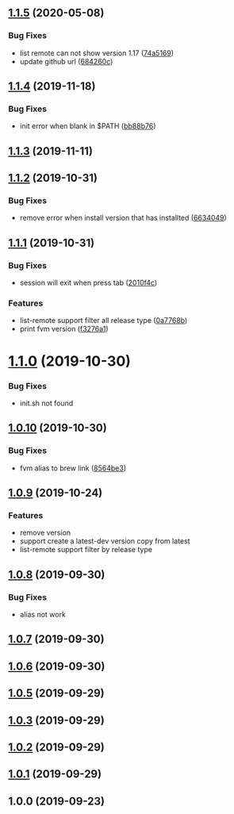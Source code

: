 ## [1.1.5](https://github.com/dashixiong91/fvm/compare/v1.1.4...v1.1.5) (2020-05-08)


### Bug Fixes

* list remote can not show version 1.17 ([74a5169](https://github.com/dashixiong91/fvm/commit/74a5169e5b573d34d4cbf26c2ecc56ec2dc916e9))
* update github url ([684260c](https://github.com/dashixiong91/fvm/commit/684260c1bfbee414ed2ed56dc1cf2e3e1c9bd63f))



## [1.1.4](https://github.com/dashixiong91/fvm/compare/v1.1.3...v1.1.4) (2019-11-18)


### Bug Fixes

* init error when blank in $PATH ([bb88b76](https://github.com/dashixiong91/fvm/commit/bb88b76fa9d9d2e60ad76bae39e663ea30c1a184))



## [1.1.3](https://github.com/dashixiong91/fvm/compare/v1.1.2...v1.1.3) (2019-11-11)



## [1.1.2](https://github.com/dashixiong91/fvm/compare/v1.1.1...v1.1.2) (2019-10-31)


### Bug Fixes

* remove error when install version that has installted ([6634049](https://github.com/dashixiong91/fvm/commit/66340492391579d8587dc48c8f051adffe11284b))



## [1.1.1](https://github.com/dashixiong91/fvm/compare/v1.1.0...v1.1.1) (2019-10-31)


### Bug Fixes

* session will exit when press tab ([2010f4c](https://github.com/dashixiong91/fvm/commit/2010f4c901f4a00d6818592a2ff34891bcc0eef7))


### Features

* list-remote support filter all release type ([0a7768b](https://github.com/dashixiong91/fvm/commit/0a7768bb83a4509a2a94b52a4ea1fb793c577698))
* print fvm version ([f3276a1](https://github.com/dashixiong91/fvm/commit/f3276a178a39ea7fd8f70b0eb3918873937dff4c))



# [1.1.0](https://github.com/dashixiong91/fvm/compare/v1.0.10...v1.1.0) (2019-10-30)


### Bug Fixes

* init.sh not found

## [1.0.10](https://github.com/dashixiong91/fvm/compare/v1.0.9...v1.0.10) (2019-10-30)


### Bug Fixes

* fvm alias to brew link ([8564be3](https://github.com/dashixiong91/fvm/commit/8564be3a6e4c218622b0bcc2fe389342567a2b67))

## [1.0.9](https://github.com/dashixiong91/fvm/compare/v1.0.8...v1.0.9) (2019-10-24)


### Features

* remove version
* support create a latest-dev version copy from latest
* list-remote support filter by release type

## [1.0.8](https://github.com/dashixiong91/fvm/compare/v1.0.7...v1.0.8) (2019-09-30)


### Bug Fixes

* alias not work

## [1.0.7](https://github.com/dashixiong91/fvm/compare/v1.0.6...v1.0.7) (2019-09-30)



## [1.0.6](https://github.com/dashixiong91/fvm/compare/v1.0.5...v1.0.6) (2019-09-30)



## [1.0.5](https://github.com/dashixiong91/fvm/compare/v1.0.4...v1.0.5) (2019-09-29)



## [1.0.3](https://github.com/dashixiong91/fvm/compare/v1.0.2...v1.0.3) (2019-09-29)



## [1.0.2](https://github.com/dashixiong91/fvm/compare/v1.0.1...v1.0.2) (2019-09-29)



## [1.0.1](https://github.com/dashixiong91/fvm/compare/v1.0.0...v1.0.1) (2019-09-29)



## 1.0.0 (2019-09-23)



